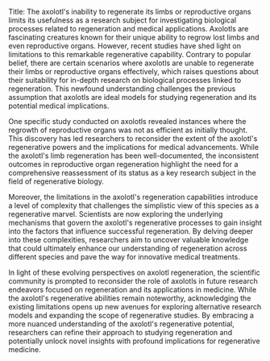 Title: The axolotl's inability to regenerate its limbs or reproductive organs limits its usefulness as a research subject for investigating biological processes related to regeneration and medical applications.
Axolotls are fascinating creatures known for their unique ability to regrow lost limbs and even reproductive organs. However, recent studies have shed light on limitations to this remarkable regenerative capability. Contrary to popular belief, there are certain scenarios where axolotls are unable to regenerate their limbs or reproductive organs effectively, which raises questions about their suitability for in-depth research on biological processes linked to regeneration. This newfound understanding challenges the previous assumption that axolotls are ideal models for studying regeneration and its potential medical implications.

One specific study conducted on axolotls revealed instances where the regrowth of reproductive organs was not as efficient as initially thought. This discovery has led researchers to reconsider the extent of the axolotl's regenerative powers and the implications for medical advancements. While the axolotl's limb regeneration has been well-documented, the inconsistent outcomes in reproductive organ regeneration highlight the need for a comprehensive reassessment of its status as a key research subject in the field of regenerative biology.

Moreover, the limitations in the axolotl's regeneration capabilities introduce a level of complexity that challenges the simplistic view of this species as a regenerative marvel. Scientists are now exploring the underlying mechanisms that govern the axolotl's regenerative processes to gain insight into the factors that influence successful regeneration. By delving deeper into these complexities, researchers aim to uncover valuable knowledge that could ultimately enhance our understanding of regeneration across different species and pave the way for innovative medical treatments.

In light of these evolving perspectives on axolotl regeneration, the scientific community is prompted to reconsider the role of axolotls in future research endeavors focused on regeneration and its applications in medicine. While the axolotl's regenerative abilities remain noteworthy, acknowledging the existing limitations opens up new avenues for exploring alternative research models and expanding the scope of regenerative studies. By embracing a more nuanced understanding of the axolotl's regenerative potential, researchers can refine their approach to studying regeneration and potentially unlock novel insights with profound implications for regenerative medicine.